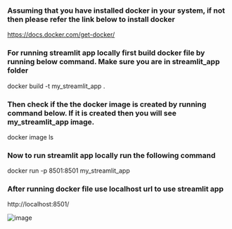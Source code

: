 ### Assuming that you have installed docker in your system, if not then please refer the link below to install docker 
https://docs.docker.com/get-docker/

### For running streamlit app locally first build docker file by running below command. Make sure you are in streamlit_app folder
docker build -t my_streamlit_app .

### Then check if the the docker image is created by running command below. If it is created then you will see my_streamlit_app image.
docker image ls

### Now to run streamlit app locally run the following command
docker run -p 8501:8501 my_streamlit_app

### After running docker file use localhost url to use streamlit app
http://localhost:8501/

![image](https://github.com/BellyBista/streamlit_app/assets/66793656/1b3be14d-a8bd-47a6-99ac-6770a93bde38)


